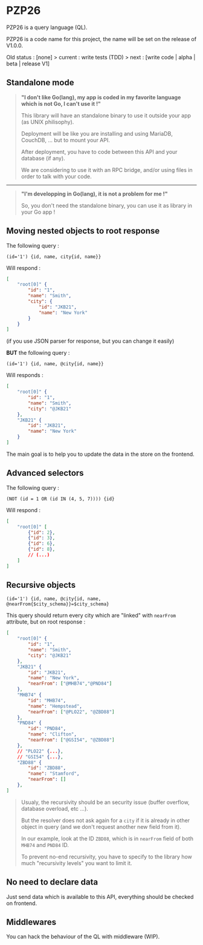 # PZP26

PZP26 is a query language (QL).

PZP26 is a code name for this project, the name will be set on the release of V1.0.0.

Old status : [none] > current : write tests (TDD) > next : [write code | alpha | beta | release V1]

## Standalone mode

> **"I don't like Go(lang), my app is coded in my favorite language which is not Go, I can't use it !"**
>
> This library will have an standalone binary to use it outside your app (as UNIX philisophy).
>
> Deployment will be like you are installing and using MariaDB, CouchDB, ... but to mount your API.
>
> After deployment, you have to code between this API and your database (if any).
>
> We are considering to use it with an RPC bridge, and/or using files in order to talk with your code.

---

> **"I'm developping in Go(lang), it is not a problem for me !"**
>
> So, you don't need the standalone binary, you can use it as library in your Go app !

## Moving nested objects to root response

The following query :

```
(id='1') {id, name, city{id, name}}
```

Will respond :

```JSON
[
    "root[0]" {
        "id": "1",
        "name": "Smith",
        "city": {
            "id": "JKB21",
            "name": "New York"
        }
    }
]
```

(if you use JSON parser for response, but you can change it easily)

**BUT** the following query :

```
(id='1') {id, name, @city{id, name}}
```

Will responds :

```JSON
[
    "root[0]" {
        "id": "1",
        "name": "Smith",
        "city": "@JKB21"
    },
    "JKB21" {
        "id": "JKB21",
        "name": "New York"
    }
]
```

The main goal is to help you to update the data in the store on the frontend.

## Advanced selectors

The following query :

```
(NOT (id = 1 OR (id IN (4, 5, 7)))) {id}
```

Will respond :

```JSON
[
    "root[0]" [
        {"id": 2},
        {"id": 3},
        {"id": 6},
        {"id": 8},
        // (...)
    ]
]
```

## Recursive objects

```
(id='1') {id, name, @city{id, name, @nearFrom{$city_schema}}=$city_schema}
```

This query should return every city which are "linked" with `nearFrom` attribute, but on root response :

```JSON
[
    "root[0]" {
        "id": "1",
        "name": "Smith",
        "city": "@JKB21"
    },
    "JKB21" {
        "id": "JKB21",
        "name": "New York",
        "nearFrom": ["@MHB74","@PND84"]
    },
    "MHB74" {
        "id": "MHB74",
        "name": "Hempstead",
        "nearFrom": ["@PLO22", "@ZBD88"]
    },
    "PND84" {
        "id": "PND84",
        "name": "Clifton",
        "nearFrom": ["@GSI54", "@ZBD88"]
    },
    // "PLO22" {...},
    // "GSI54" {...},
    "ZBD88" {
        "id": "ZBD88",
        "name": "Stamford",
        "nearFrom": []
    },
]
```

> Usualy, the recursivity should be an security issue (buffer overflow, database overload, etc ...).
>
> But the resolver does not ask again for a `city` if it is already in other object in query (and we don't request another new field from it).
>
> In our example, look at the ID `ZBD88`, which is in `nearFrom` field of both `MHB74` and `PND84` ID.
>
> To prevent no-end recursivity, you have to specify to the library how much "recursivity levels" you want to limit it.

## No need to declare data

Just send data which is available to this API, everything should be checked on frontend.

## Middlewares

You can hack the behaviour of the QL with middleware (WIP).
